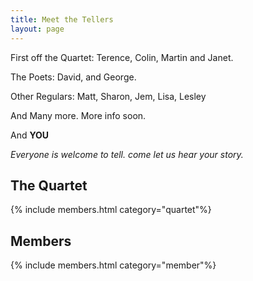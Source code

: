 ```yaml
---
title: Meet the Tellers
layout: page
---
```


First off the Quartet: Terence, Colin, Martin and Janet.

The Poets: David, and George.

Other Regulars: Matt, Sharon, Jem, Lisa, Lesley

And Many more. More info soon.

And **YOU**

*Everyone is welcome to tell. come let us hear your story.*


<h2>The Quartet</h2>
{% include members.html category="quartet"%}

<h2>Members</h2>
{% include members.html category="member"%}

